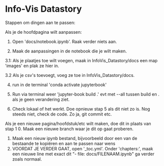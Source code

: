 # Info-Vis Datastory

Stappen om dingen aan te passen:

Als je de hoofdpagina wilt aanpassen:
1. Open 'docs/notebook.ipynb'. Raak verder niets aan.

2. Maak de aanpassingen in de notebook die je wilt maken.

3.1: Als je plaatjes toe wilt voegen, maak in InfoVis_Datastory/docs een map 'images' en plak ze hier in.

3.2 Als je csv's toevoegt, voeg ze toe in InfoVis_Datastory/docs.

4. run in de terminal 'conda activate jupyterbook'

5. Run via terminal weer 'jupyter-book build .' evt met --all tussen build en . als je geen verandering ziet.

6. Check lokaal of het werkt. Doe opnieuw stap 5 als dit niet zo is. Nog steeds niet, check de code. Zo ja, git commit etc.


Als je een nieuwe pagina/hoofdstuk/etc wilt maken, doe dit in plaats van stap 1
0. Maak een nieuwe branch waar je dit op gaat proberen.
1. Maak een nieuw ipynb bestand, bijvoorbeeld door een van de bestaande te kopiëren en aan te passen naar wens
2. VOORDAT JE VERDER GAAT, open '_toc.yml'. Onder 'chapters:', maak een nieuwe line met exact dit "- file: docs/FILENAAM.ipynb"
ga verder zoals normaal.



